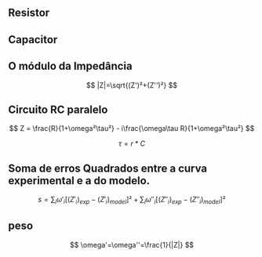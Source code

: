 

## Resistor





## Capacitor







## O módulo da Impedância

$$
|Z|=\sqrt{(Z')²+(Z'')²}
$$



## Circuito RC paralelo

$$
Z = \frac{R}{1+\omega²\tau²} - i\frac{\omega\tau R}{1+\omega²\tau²}
$$

$$
 \tau = r*C
$$



## Soma de erros Quadrados entre a curva experimental e a do modelo.

$$
s = \sum_{i}\omega'_i[(Z'_i)_{exp} - (Z'_i)_{model}]²+\sum_{i}\omega''_i[(Z''_i)_{exp} - (Z''_i)_{model}]²
$$

## peso

$$
\omega'=\omega''=\frac{1}{|Z|}
$$



